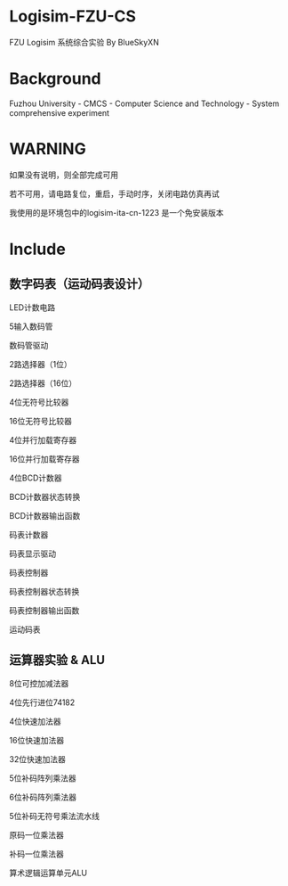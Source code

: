 # Logisim-FZU-CS
FZU Logisim 系统综合实验 By BlueSkyXN 

# Background

Fuzhou University - CMCS - Computer Science and Technology - System comprehensive experiment

# WARNING

如果没有说明，则全部完成可用

若不可用，请电路复位，重启，手动时序，关闭电路仿真再试

我使用的是环境包中的logisim-ita-cn-1223 是一个免安装版本

# Include

## 数字码表（运动码表设计）

LED计数电路

5输入数码管

数码管驱动

2路选择器（1位）

2路选择器（16位）

4位无符号比较器

16位无符号比较器

4位并行加载寄存器

16位并行加载寄存器

4位BCD计数器

BCD计数器状态转换

BCD计数器输出函数

码表计数器

码表显示驱动

码表控制器

码表控制器状态转换

码表控制器输出函数

运动码表

## 运算器实验 & ALU

8位可控加减法器

4位先行进位74182

4位快速加法器

16位快速加法器

32位快速加法器

5位补码阵列乘法器

6位补码阵列乘法器

5位补码无符号乘法流水线

原码一位乘法器

补码一位乘法器

算术逻辑运算单元ALU
